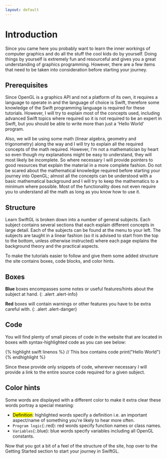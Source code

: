 ```yaml
---
layout: default
---
```

# Introduction

Since you came here you probably want to learn the inner workings of computer graphics and do all the stuff the cool kids do by yourself. Doing things by yourself is extremely fun and resourceful and gives you a great understanding of graphics programming. However, there are a few items that need to be taken into consideration before starting your journey.

## Prerequisites

Since OpenGL is a graphics API and not a platform of its own, it requires a language to operate in and the language of choice is Swift, therefore some knowledge of the Swift programming language is required for these tutorials. However, I will try to explain most of the concepts used, including advanced Swift topics where required so it is not required to be an expert in Swift, but you should be able to write more than just a 'Hello World' program.

Also, we will be using some math (linear algebra, geometry and trigonometry) along the way and I will try to explain all the required concepts of the math required. However, I'm not a mathematician by heart so even though my explanations might be easy to understand, they will most likely be incomplete. So where necessary I will provide pointers to good resources that explain the material in a more complete fashion. Do not be scared about the mathematical knowledge required before starting your journey into OpenGL; almost all the concepts can be understood with a basic mathematical background and I will try to keep the mathematics to a minimum where possible. Most of the functionality does not even require you to understand all the math as long as you know how to use it.

## Structure

Learn SwiftGL is broken down into a number of general subjects. Each subject contains several sections that each explain different concepts in large detail. Each of the subjects can be found at the menu to your left. The subjects are taught in a linear fashion (so it is advised to start from the top to the bottom, unless otherwise instructed) where each page explains the background theory and the practical aspects.

To make the tutorials easier to follow and give them some added structure the site contains boxes, code blocks, and color hints.

## Boxes

**Blue** boxes encompasses some notes or useful features/hints about the subject at hand.
{: .alert .alert-info}

**Red** boxes will contain warnings or other features you have to be extra careful with.
{: .alert .alert-danger}

## Code

You will find plenty of small pieces of code in the website that are located in boxes with syntax-highlighted code as you can see below:

{% highlight swift linenos %}
// This box contains code
print("Hello World")
{% endhighlight %}

Since these provide only snippets of code, wherever necessary I will provide a link to the entire source code required for a given subject.

## Color hints

Some words are displayed with a different color to make it extra clear these words portray a special meaning:

 * <span><mark>Definition</mark></span>: highlighted words specify a definition i.e. an important aspect/name of something you're likely to hear more often.
 * `Program logic`{:.red}: red words specify function names or class names.
 * `Variables`{:.blue}: blue words specify variables including all OpenGL constants.

Now that you got a bit of a feel of the structure of the site, hop over to the Getting Started section to start your journey in SwiftGL.
